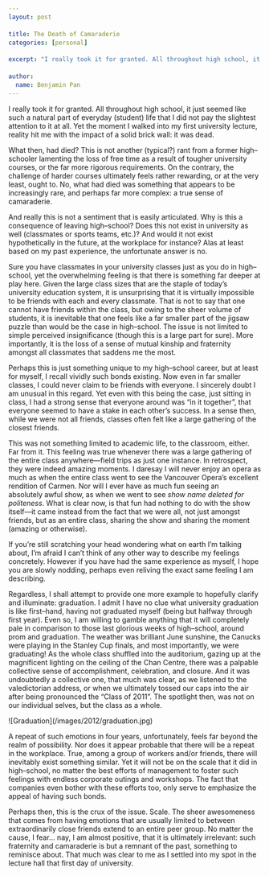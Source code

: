 ```yaml
---
layout: post

title: The Death of Camaraderie
categories: [personal]

excerpt: "I really took it for granted. All throughout high school, it just seemed like such a natural part of everyday student life that I did not pay the slightest attention to it at all."

author:
  name: Benjamin Pan
---
```


I really took it for granted. All throughout high school, it just seemed like such a natural part of everyday (student) life that I did not pay the slightest attention to it at all. Yet the moment I walked into my first university lecture, reality hit me with the impact of a solid brick wall: it was dead.

What then, had died? This is not another (typical?) rant from a former high–schooler lamenting the loss of free time as a result of tougher university courses, or the far more rigorous requirements. On the contrary, the challenge of harder courses ultimately feels rather rewarding, or at the very least, ought to. No, what had died was something that appears to be increasingly rare, and perhaps far more complex: a true sense of camaraderie.

And really this is not a sentiment that is easily articulated. Why is this a consequence of leaving high–school? Does this not exist in university as well (classmates or sports teams, etc.)? And would it not exist hypothetically in the future, at the workplace for instance? Alas at least based on my past experience, the unfortunate answer is no.

Sure you have classmates in your university classes just as you do in high–school, yet the overwhelming feeling is that there is something far deeper at play here. Given the large class sizes that are the staple of today’s university education system, it is unsurprising that it is virtually impossible to be friends with each and every classmate. That is not to say that one cannot have friends within the class, but owing to the sheer volume of students, it is inevitable that one feels like a far smaller part of the jigsaw puzzle than would be the case in high–school. The issue is not limited to simple perceived insignificance (though this is a large part for sure). More importantly, it is the loss of a sense of mutual kinship and fraternity amongst all classmates that saddens me the most.

Perhaps this is just something unique to my high–school career, but at least for myself, I recall vividly such bonds existing. Now even in far smaller classes, I could never claim to be friends with everyone. I sincerely doubt I am unusual in this regard. Yet even with this being the case, just sitting in class, I had a strong sense that everyone around was “in it together”, that everyone seemed to have a stake in each other’s success. In a sense then, while we were not all friends, classes often felt like a large gathering of the closest friends.

This was not something limited to academic life, to the classroom, either. Far from it. This feeling was true whenever there was a large gathering of the entire class anywhere—field trips as just one instance. In retrospect, they were indeed amazing moments. I daresay I will never enjoy an opera as much as when the entire class went to see the Vancouver Opera’s excellent rendition of Carmen. Nor will I ever have as much fun seeing an absolutely awful show, as when we went to see *show name deleted for politeness*. What is clear now, is that fun had nothing to do with the show itself—it came instead from the fact that we were all, not just amongst friends, but as an entire class, sharing the show and sharing the moment (amazing or otherwise).

If you’re still scratching your head wondering what on earth I’m talking about, I’m afraid I can’t think of any other way to describe my feelings concretely. However if you have had the same experience as myself, I hope you are slowly nodding, perhaps even reliving the exact same feeling I am describing.

Regardless, I shall attempt to provide one more example to hopefully clarify and illuminate: graduation. I admit I have no clue what university graduation is like first–hand, having not graduated myself (being but halfway through first year). Even so, I am willing to gamble anything that it will completely pale in comparison to those last glorious weeks of high–school, around prom and graduation. The weather was brilliant June sunshine, the Canucks were playing in the Stanley Cup finals, and most importantly, we were graduating! As the whole class shuffled into the auditorium, gazing up at the magnificent lighting on the ceiling of the Chan Centre, there was a palpable collective sense of accomplishment, celebration, and closure. And it was undoubtedly a collective one, that much was clear, as we listened to the valedictorian address, or when we ultimately tossed our caps into the air after being pronounced the “Class of 2011”. The spotlight then, was not on our individual selves, but the class as a whole.

<div class="full">
![Graduation](/images/2012/graduation.jpg)
</div>

A repeat of such emotions in four years, unfortunately, feels far beyond the realm of possibility. Nor does it appear probable that there will be a repeat in the workplace. True, among a group of workers and/or friends, there will inevitably exist something similar. Yet it will not be on the scale that it did in high–school, no matter the best efforts of management to foster such feelings with endless corporate outings and workshops. The fact that companies even bother with these efforts too, only serve to emphasize the appeal of having such bonds.

Perhaps then, this is the crux of the issue. Scale. The sheer awesomeness that comes from having emotions that are usually limited to between extraordinarily close friends extend to an entire peer group. No matter the cause, I fear… nay, I am almost positive, that it is ultimately irrelevant: such fraternity and camaraderie is but a remnant of the past, something to reminisce about. That much was clear to me as I settled into my spot in the lecture hall that first day of university.
